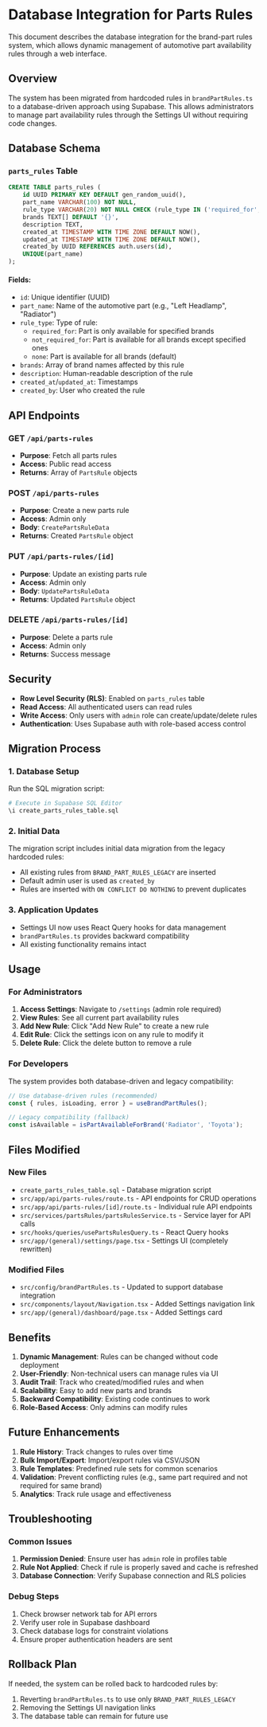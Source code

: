 # Database Integration for Parts Rules

This document describes the database integration for the brand-part rules system, which allows dynamic management of automotive part availability rules through a web interface.

## Overview

The system has been migrated from hardcoded rules in `brandPartRules.ts` to a database-driven approach using Supabase. This allows administrators to manage part availability rules through the Settings UI without requiring code changes.

## Database Schema

### `parts_rules` Table

```sql
CREATE TABLE parts_rules (
    id UUID PRIMARY KEY DEFAULT gen_random_uuid(),
    part_name VARCHAR(100) NOT NULL,
    rule_type VARCHAR(20) NOT NULL CHECK (rule_type IN ('required_for', 'not_required_for', 'none')),
    brands TEXT[] DEFAULT '{}',
    description TEXT,
    created_at TIMESTAMP WITH TIME ZONE DEFAULT NOW(),
    updated_at TIMESTAMP WITH TIME ZONE DEFAULT NOW(),
    created_by UUID REFERENCES auth.users(id),
    UNIQUE(part_name)
);
```

#### Fields:
- `id`: Unique identifier (UUID)
- `part_name`: Name of the automotive part (e.g., "Left Headlamp", "Radiator")
- `rule_type`: Type of rule:
  - `required_for`: Part is only available for specified brands
  - `not_required_for`: Part is available for all brands except specified ones
  - `none`: Part is available for all brands (default)
- `brands`: Array of brand names affected by this rule
- `description`: Human-readable description of the rule
- `created_at`/`updated_at`: Timestamps
- `created_by`: User who created the rule

## API Endpoints

### GET `/api/parts-rules`
- **Purpose**: Fetch all parts rules
- **Access**: Public read access
- **Returns**: Array of `PartsRule` objects

### POST `/api/parts-rules`
- **Purpose**: Create a new parts rule
- **Access**: Admin only
- **Body**: `CreatePartsRuleData`
- **Returns**: Created `PartsRule` object

### PUT `/api/parts-rules/[id]`
- **Purpose**: Update an existing parts rule
- **Access**: Admin only
- **Body**: `UpdatePartsRuleData`
- **Returns**: Updated `PartsRule` object

### DELETE `/api/parts-rules/[id]`
- **Purpose**: Delete a parts rule
- **Access**: Admin only
- **Returns**: Success message

## Security

- **Row Level Security (RLS)**: Enabled on `parts_rules` table
- **Read Access**: All authenticated users can read rules
- **Write Access**: Only users with `admin` role can create/update/delete rules
- **Authentication**: Uses Supabase auth with role-based access control

## Migration Process

### 1. Database Setup
Run the SQL migration script:
```bash
# Execute in Supabase SQL Editor
\i create_parts_rules_table.sql
```

### 2. Initial Data
The migration script includes initial data migration from the legacy hardcoded rules:
- All existing rules from `BRAND_PART_RULES_LEGACY` are inserted
- Default admin user is used as `created_by`
- Rules are inserted with `ON CONFLICT DO NOTHING` to prevent duplicates

### 3. Application Updates
- Settings UI now uses React Query hooks for data management
- `brandPartRules.ts` provides backward compatibility
- All existing functionality remains intact

## Usage

### For Administrators

1. **Access Settings**: Navigate to `/settings` (admin role required)
2. **View Rules**: See all current part availability rules
3. **Add New Rule**: Click "Add New Rule" to create a new rule
4. **Edit Rule**: Click the settings icon on any rule to modify it
5. **Delete Rule**: Click the delete button to remove a rule

### For Developers

The system provides both database-driven and legacy compatibility:

```typescript
// Use database-driven rules (recommended)
const { rules, isLoading, error } = useBrandPartRules();

// Legacy compatibility (fallback)
const isAvailable = isPartAvailableForBrand('Radiator', 'Toyota');
```

## Files Modified

### New Files
- `create_parts_rules_table.sql` - Database migration script
- `src/app/api/parts-rules/route.ts` - API endpoints for CRUD operations
- `src/app/api/parts-rules/[id]/route.ts` - Individual rule API endpoints
- `src/services/partsRules/partsRulesService.ts` - Service layer for API calls
- `src/hooks/queries/usePartsRulesQuery.ts` - React Query hooks
- `src/app/(general)/settings/page.tsx` - Settings UI (completely rewritten)

### Modified Files
- `src/config/brandPartRules.ts` - Updated to support database integration
- `src/components/layout/Navigation.tsx` - Added Settings navigation link
- `src/app/(general)/dashboard/page.tsx` - Added Settings card

## Benefits

1. **Dynamic Management**: Rules can be changed without code deployment
2. **User-Friendly**: Non-technical users can manage rules via UI
3. **Audit Trail**: Track who created/modified rules and when
4. **Scalability**: Easy to add new parts and brands
5. **Backward Compatibility**: Existing code continues to work
6. **Role-Based Access**: Only admins can modify rules

## Future Enhancements

1. **Rule History**: Track changes to rules over time
2. **Bulk Import/Export**: Import/export rules via CSV/JSON
3. **Rule Templates**: Predefined rule sets for common scenarios
4. **Validation**: Prevent conflicting rules (e.g., same part required and not required for same brand)
5. **Analytics**: Track rule usage and effectiveness

## Troubleshooting

### Common Issues

1. **Permission Denied**: Ensure user has `admin` role in profiles table
2. **Rule Not Applied**: Check if rule is properly saved and cache is refreshed
3. **Database Connection**: Verify Supabase connection and RLS policies

### Debug Steps

1. Check browser network tab for API errors
2. Verify user role in Supabase dashboard
3. Check database logs for constraint violations
4. Ensure proper authentication headers are sent

## Rollback Plan

If needed, the system can be rolled back to hardcoded rules by:
1. Reverting `brandPartRules.ts` to use only `BRAND_PART_RULES_LEGACY`
2. Removing the Settings UI navigation links
3. The database table can remain for future use
